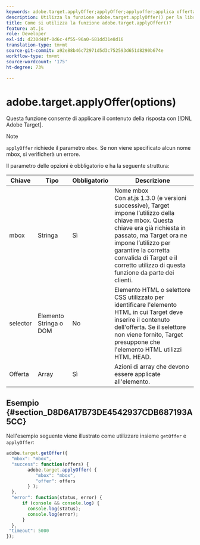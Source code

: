 ```yaml
---
keywords: adobe.target.applyOffer;applyOffer;applyoffer;applica offerta;at.js;funzioni;funzione
description: Utilizza la funzione adobe.target.applyOffer() per la libreria JavaScript Adobe [!DNL Target] at.js per applicare il contenuto della risposta.
title: Come si utilizza la funzione adobe.target.applyOffer()?
feature: at.js
role: Developer
exl-id: d230d48f-0d6c-4f55-96a0-681dd31e8d16
translation-type: tm+mt
source-git-commit: a92e88b46c72971d5d3c752593d651d8290b674e
workflow-type: tm+mt
source-wordcount: '175'
ht-degree: 73%

---
```


# adobe.target.applyOffer(options)

Questa funzione consente di applicare il contenuto della risposta con [!DNL Adobe Target].

>[!NOTE]
>
>`applyOffer` richiede il parametro `mbox`. Se non viene specificato alcun nome mbox, si verificherà un errore.

Il parametro delle opzioni è obbligatorio e ha la seguente struttura:

| Chiave | Tipo | Obbligatorio | Descrizione |
|--- |--- |--- |--- |
| mbox | Stringa | Sì | Nome mbox<br>Con at.js 1.3.0 (e versioni successive), Target impone l’utilizzo della chiave mbox. Questa chiave era già richiesta in passato, ma Target ora ne impone l’utilizzo per garantire la corretta convalida di Target e il corretto utilizzo di questa funzione da parte dei clienti. |
| selector | Elemento Stringa o DOM | No | Elemento HTML o selettore CSS utilizzato per identificare l&#39;elemento HTML in cui Target deve inserire il contenuto dell&#39;offerta. Se il selettore non viene fornito, Target presuppone che l&#39;elemento HTML utilizzi HTML HEAD. |
| Offerta | Array | Sì | Azioni di array che devono essere applicate all&#39;elemento. |

## Esempio {#section_D8D6A17B73DE4542937CDB687193A5CC}

Nell&#39;esempio seguente viene illustrato come utilizzare insieme `getOffer` e `applyOffer`:

```javascript
adobe.target.getOffer({   
  "mbox": "mbox",   
  "success": function(offers) {           
        adobe.target.applyOffer( {  
           "mbox": "mbox", 
           "offer": offers  
        } ); 
  },   
  "error": function(status, error) {           
      if (console && console.log) { 
        console.log(status); 
        console.log(error); 
      } 
  }, 
 "timeout": 5000 
}); 
```

